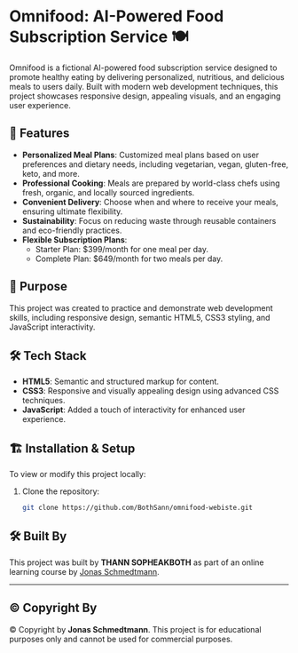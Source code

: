 # Omnifood: AI-Powered Food Subscription Service 🍽️

Omnifood is a fictional AI-powered food subscription service designed to promote healthy eating by delivering personalized, nutritious, and delicious meals to users daily. Built with modern web development techniques, this project showcases responsive design, appealing visuals, and an engaging user experience.

## 🌟 Features

- **Personalized Meal Plans**: Customized meal plans based on user preferences and dietary needs, including vegetarian, vegan, gluten-free, keto, and more.
- **Professional Cooking**: Meals are prepared by world-class chefs using fresh, organic, and locally sourced ingredients.
- **Convenient Delivery**: Choose when and where to receive your meals, ensuring ultimate flexibility.
- **Sustainability**: Focus on reducing waste through reusable containers and eco-friendly practices.
- **Flexible Subscription Plans**:
  - Starter Plan: $399/month for one meal per day.
  - Complete Plan: $649/month for two meals per day.

## 🎯 Purpose

This project was created to practice and demonstrate web development skills, including responsive design, semantic HTML5, CSS3 styling, and JavaScript interactivity.

## 🛠️ Tech Stack

- **HTML5**: Semantic and structured markup for content.
- **CSS3**: Responsive and visually appealing design using advanced CSS techniques.
- **JavaScript**: Added a touch of interactivity for enhanced user experience.

## 🏗️ Installation & Setup

To view or modify this project locally:

1. Clone the repository:
   ```bash
   git clone https://github.com/BothSann/omnifood-webiste.git

## 🛠️ Built By

This project was built by **THANN SOPHEAKBOTH** as part of an online learning course by [Jonas Schmedtmann](https://codingheroes.io/).

---

## ©️ Copyright By

© Copyright by **Jonas Schmedtmann**. This project is for educational purposes only and cannot be used for commercial purposes.
